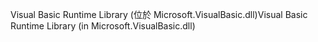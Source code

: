 <span data-ttu-id="f8377-101">Visual Basic Runtime Library (位於 Microsoft.VisualBasic.dll)</span><span class="sxs-lookup"><span data-stu-id="f8377-101">Visual Basic Runtime Library (in Microsoft.VisualBasic.dll)</span></span>